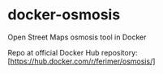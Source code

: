 # docker-osmosis
Open Street Maps osmosis tool in Docker

Repo at official Docker Hub repository: [https://hub.docker.com/r/ferimer/osmosis/]
